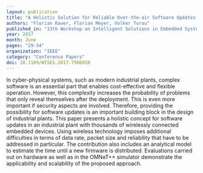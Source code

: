 ```yaml
---
layout: publication
title: "A Holistic Solution for Reliable Over-the-air Software Updates in Large Industrial Plants"
authors: "Florian Kauer, Florian Meyer, Volker Turau"
published_in: "13th Workshop on Intelligent Solutions in Embedded Systems (WISES)"
year: 2017
month: June
pages: "29-34"
organization: "IEEE"
category: "Conference Papers"
doi: 10.1109/WISES.2017.7986928
---
```


In cyber-physical systems, such as modern industrial plants, complex software is an essential part that enables cost-effective and flexible operation. However, this complexity increases the probability of problems that only reveal themselves after the deployment. This is even more important if security aspects are involved. Therefore, providing the possibility for software updates is an important building block in the design of industrial plants. This paper presents a holistic concept for software updates in an industrial plant with thousands of wirelessly connected embedded devices. Using wireless technology imposes additional difficulties in terms of data rate, packet size and reliability that have to be addressed in particular. The contribution also includes an analytical model to estimate the time until a new firmware is distributed. Evaluations carried out on hardware as well as in the OMNeT++ simulator demonstrate the applicability and scalability of the proposed approach.

